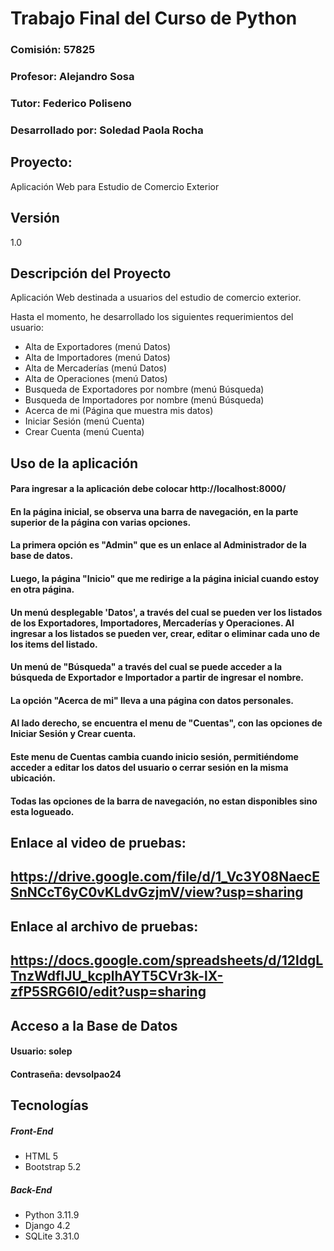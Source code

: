 # Trabajo Final del Curso de Python
### Comisión: 57825
### Profesor: Alejandro Sosa
### Tutor: Federico Poliseno
### Desarrollado por: Soledad Paola Rocha
## Proyecto:
Aplicación Web para Estudio de Comercio Exterior

## Versión
1.0

## Descripción del Proyecto
Aplicación Web destinada a usuarios del estudio de comercio exterior.

Hasta el momento, he desarrollado los siguientes requerimientos del usuario:
- Alta de Exportadores (menú Datos)
- Alta de Importadores (menú Datos)
- Alta de Mercaderías (menú Datos)
- Alta de Operaciones (menú Datos)
- Busqueda de Exportadores por nombre (menú Búsqueda)
- Busqueda de Importadores por nombre (menú Búsqueda)
- Acerca de mi (Página que muestra mis datos) 
- Iniciar Sesión (menú Cuenta)
- Crear Cuenta (menú Cuenta)

## Uso de la aplicación
#### Para ingresar a la aplicación debe colocar http://localhost:8000/
#### En la página inicial, se observa una barra de navegación, en la parte superior de la página con varias opciones. 
#### La primera opción es "Admin" que es un enlace al Administrador de la base de datos. 
#### Luego, la página "Inicio" que me redirige a la página inicial cuando estoy en otra página.
#### Un menú desplegable 'Datos', a través del cual se pueden ver los listados de los Exportadores, Importadores, Mercaderías y Operaciones. Al ingresar a los listados se pueden ver, crear, editar o eliminar cada uno de los items del listado.
#### Un menú de "Búsqueda" a través del cual se puede acceder a la búsqueda de Exportador e Importador a partir de ingresar el nombre.
#### La opción "Acerca de mi" lleva a una página con datos personales.
#### Al lado derecho, se encuentra el menu de "Cuentas", con las opciones de Iniciar Sesión y Crear cuenta.
#### Este menu de Cuentas cambia cuando inicio sesión, permitiéndome acceder a editar los datos del usuario o  cerrar sesión en la misma ubicación.
#### Todas las opciones de la barra de navegación, no estan disponibles sino esta logueado.

## Enlace al video de pruebas:
## https://drive.google.com/file/d/1_Vc3Y08NaecESnNCcT6yC0vKLdvGzjmV/view?usp=sharing

## Enlace al archivo de pruebas:
## https://docs.google.com/spreadsheets/d/12ldgLTnzWdfIJU_kcplhAYT5CVr3k-lX-zfP5SRG6l0/edit?usp=sharing


## Acceso a la Base de Datos
#### Usuario: solep 
#### Contraseña: devsolpao24

## Tecnologías

##### Front-End
- HTML 5
- Bootstrap 5.2

##### Back-End
- Python 3.11.9
- Django 4.2
- SQLite 3.31.0

